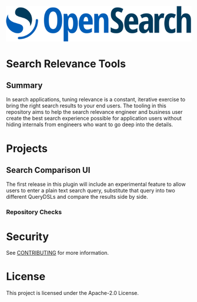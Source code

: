 ![OpenSearch Project](OpenSearch.svg)
# Search Relevance Tools

## Summary
In search applications, tuning relevance is a constant, iterative exercise to bring the right search results to your end users. The tooling in this repository aims to help the search relevance engineer and business user create the best search experience possible for application users without hiding internals from engineers who want to go deep into the details.

# Projects
## Search Comparison UI
The first release in this plugin will include an experimental feature to allow users to enter a plain text search query, substitute that query into two different QueryDSLs and compare the results side by side.

### Repository Checks

# Security

See [CONTRIBUTING](CONTRIBUTING.md#security-issue-notifications) for more information.

# License

This project is licensed under the Apache-2.0 License.

